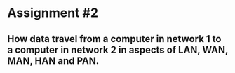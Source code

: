 # Assignment #2

## How data travel from a computer in network 1 to a computer in network 2 in aspects of LAN, WAN, MAN, HAN and PAN.
